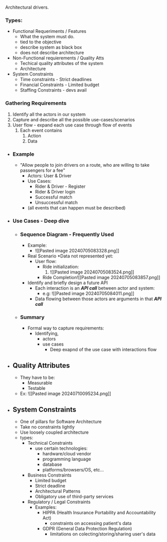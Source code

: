 Architectural drivers.
### Types:
- Functional Requeriments / Features
	- What the system must do.
	- tied to the objective
	- describe system as black box
	- does not describe architecture
- Non-Functional requierements / Quality Atts
	- Techical quality attributes of the system
	- Architecture
- System Constraints
	- Time constraints - Strict deadlines
	- Financial Constraints - Limited budget
	- Staffing Constraints - devs avail
### Gathering Requirements
1. Identify all the actors in our system
2. Capture and describe all the possible use-cases/scenarios
3. User flow - expand each use case through flow of events
	1. Each event contains
		1. Action
		2. Data
- ### Example
	- "Allow people to join drivers on a route, who are willing to take passengers for a fee"
		- Actors: User & Driver
		- Use Cases:
			- Rider & Driver - Register
			- Rider & Driver login
			- Successful match
			- Unsuccessful match
		- (all events that can happen must be described)
- ### Use Cases - Deep dive
	- ### Sequence Diagram - Frequently Used
		- Example:
			- ![[Pasted image 20240705083328.png]]
		- Real Scenario *Data not represented yet:
			- User flow: 
				- Ride initialization:
					1. ![[Pasted image 20240705083524.png]]
				- Ride Completion![[Pasted image 20240705083857.png]]
		- Identify and briefly design a future API
			- Each interaction is an _**API call**_ between actor and system:
				- e.g: ![[Pasted image 20240705084011.png]]
			- Data flowing between those actors are arguments in that _**API call**_
	- ### Summary
		- Formal way to capture requirements:
			- Identifying,
				- actors
				- use cases 
					- Deep exapnd of the use case with interactions flow

- ## Quality Attributes
	- They have to be:
		- Measurable 
		- Testable
	- Ex: ![[Pasted image 20240710095234.png]]

- ## System Constraints
	- One of pillars for Software Architecture
	- Take no constraints lightly
	- Use loosely coupled architecture
	- types:
		- Technical Constraints
			- use certain technologies:
				- hardware/cloud vendor
				- programming language
				- database
				- platforms/browsers/OS, etc...
		- Business Constraints
			- Limited budget
			- Strict deadline
			- Architectural Patterns
			- Obligatory use of third-party services
		- Regulatory / Legal Constraints
			- Examples:
				- HIPPA (Health Insurance Portability and Accountability Act)
					- constraints on accessing patient's data
				- GDPR (General Data Protection Regulation)
					- limitations on colecting/storing/sharing user's data